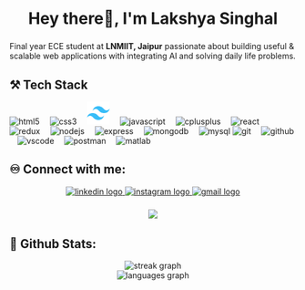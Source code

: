 <h1 align = "center" >Hey there👋, I'm Lakshya Singhal</h1>

<!-- <p align="center">
  <img src="https://devibe-five.vercel.app/assets/developerSetup-BPW1wVbH.png"
       alt="Developer Image"
       width="240" height="240"
       style="border-radius:50%; object-fit:cover; box-shadow:0 6px 18px rgba(0,0,0,0.12);" />
</p> -->

###

Final year ECE student at **LNMIIT, Jaipur** passionate about building useful & scalable web applications with integrating AI and solving daily life problems.

###

## ⚒️ Tech Stack

<p>
  <img src="https://cdn.jsdelivr.net/gh/devicons/devicon/icons/html5/html5-plain-wordmark.svg" height="40" alt="html5" />
  <img width="10" />
  <img src="https://cdn.jsdelivr.net/gh/devicons/devicon/icons/css3/css3-plain-wordmark.svg" height="40" alt="css3" />
  <img width="10" />
  <img src="https://raw.githubusercontent.com/devicons/devicon/v2.16.0/icons/tailwindcss/tailwindcss-original.svg" height="40" alt="tailwindcss" />
  <img width="10" />
  <img src="https://cdn.jsdelivr.net/gh/devicons/devicon/icons/javascript/javascript-plain.svg" height="40" alt="javascript" />
  <img width="10" />
  <img src="https://cdn.jsdelivr.net/gh/devicons/devicon/icons/cplusplus/cplusplus-original.svg" height="40" alt="cplusplus" />
  <img width="10" />
  <img src="https://cdn.jsdelivr.net/gh/devicons/devicon/icons/react/react-original.svg" height="40" alt="react" />
  <img width="10" />
  <img src="https://cdn.jsdelivr.net/gh/devicons/devicon/icons/redux/redux-original.svg" height="40" alt="redux" />
  <img width="10" />
  <img src="https://cdn.jsdelivr.net/gh/devicons/devicon/icons/nodejs/nodejs-original.svg" height="40" alt="nodejs" />
  <img width="10" />
  <img src="https://skillicons.dev/icons?i=express" height="40" alt="express" />
  <img width="10" />
  <img src="https://cdn.jsdelivr.net/gh/devicons/devicon/icons/mongodb/mongodb-original.svg" height="40" alt="mongodb" />
  <img width="10" />
  <img src="https://cdn.jsdelivr.net/gh/devicons/devicon/icons/mysql/mysql-original.svg" height="40" alt="mysql" />
  <img src="https://cdn.jsdelivr.net/gh/devicons/devicon/icons/git/git-original.svg" height="40" alt="git" />
  <img width="10" />
  <img src="https://skillicons.dev/icons?i=github" height="40" alt="github" />
  <img width="10" />
  <img src="https://cdn.jsdelivr.net/gh/devicons/devicon/icons/vscode/vscode-original.svg" height="40" alt="vscode" />
  <img width="10" />
  <img src="https://cdn.jsdelivr.net/gh/devicons/devicon/icons/postman/postman-original.svg" height="40" alt="postman" />
  <img width="10" />
  <img src="https://cdn.jsdelivr.net/gh/devicons/devicon/icons/matlab/matlab-original.svg" height="40" alt="matlab" />
  <img width="10" />
</p>

<!-- 
###

##

<div align="center">
  <img src="https://github-readme-stats.vercel.app/api?username=lakshya-0264&hide_title=false&hide_rank=false&show_icons=true&include_all_commits=true&count_private=true&disable_animations=false&theme=dark&locale=en&hide_border=false&order=1" height="250" alt="stats graph"  />
  <img src="https://streak-stats.demolab.com?user=lakshya-0264&locale=en&mode=daily&theme=darcula&hide_border=false&border_radius=5&order=3" height="220" alt="streak graph"  />
  <img src="https://github-readme-stats.vercel.app/api/top-langs?username=lakshya-0264&locale=en&hide_title=false&layout=compact&card_width=320&langs_count=5&theme=dracula&hide_border=false&order=2" height="150" alt="languages graph"  />
</div>
 -->

###

## ♾️ Connect with me:

<div align="center">
  <a href="https://www.linkedin.com/in/lakshya-singhal/" target="_blank">
    <img src="https://img.shields.io/static/v1?message=LinkedIn&logo=linkedin&label=&color=0077B5&logoColor=white&labelColor=&style=for-the-badge" height="25" alt="linkedin logo"  />
  </a>
  <a href="https://github.com/lakshya-0264" target="_blank">
    <img src="https://img.shields.io/static/v1?message=Github&logo=github&label=&color=E4405F&logoColor=white&labelColor=&style=for-the-badge" height="25" alt="instagram logo"  />
  </a>
  <a href="lakshyasinghal2320@gmail.com" target="_blank">
    <img src="https://img.shields.io/static/v1?message=Gmail&logo=gmail&label=&color=D14836&logoColor=white&labelColor=&style=for-the-badge" height="25" alt="gmail logo"  />
  </a>
</div>

###

<div align="center">
  <img src="https://visitor-badge.laobi.icu/badge?page_id=lakshya-0264&"  />
</div>

###

## 📶 Github Stats:

<div align="center">
  <img src="https://github-readme-streak-stats.herokuapp.com/?user=lakshya-0264&theme=react&hide_border=true" height="180" alt="streak graph" />
</div>

<div align="center">
  <img src="https://github-readme-stats.vercel.app/api/top-langs?username=lakshya-0264&locale=en&hide_title=false&layout=compact&card_width=320&langs_count=5&theme=react&hide_border=true&order=2" height="140" alt="languages graph" />
</div>
